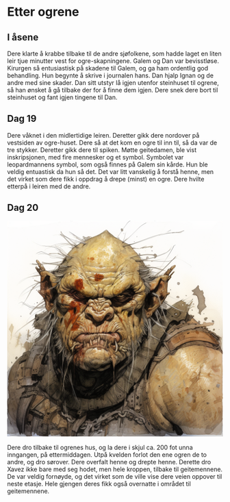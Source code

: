 # Etter ogrene

## I åsene

Dere klarte å krabbe tilbake til de andre sjøfolkene, som hadde laget en liten leir tjue minutter vest for ogre-skapningene. Galem og Dan var bevisstløse. Kirurgen så entusiastisk på skadene til Galem, og ga ham ordentlig god behandling. Hun begynte å skrive i journalen hans. Dan hjalp Ignan og de andre med sine skader. Dan sitt utstyr lå igjen utenfor steinhuset til ogrene, så han ønsket å gå tilbake der for å finne dem igjen. Dere snek dere bort til steinhuset og fant igjen tingene til Dan.

## Dag 19

Dere våknet i den midlertidige leiren. Deretter gikk dere nordover på vestsiden av ogre-huset. Dere så at det kom en ogre til inn til, så da var de tre stykker. Deretter gikk dere til spiken. Møtte geitedamen, ble vist inskripsjonen, med fire mennesker og et symbol. Symbolet var leopardmannens symbol, som også finnes på Galem sin kårde. Hun ble veldig entuastisk da hun så det. Det var litt vanskelig å forstå henne, men det virket som dere fikk i oppdrag å drepe (minst) en ogre. Dere hvilte etterpå i leiren med de andre.

## Dag 20

<img src="images/ogre_mini.png" alt="Ogre"/>

Dere dro tilbake til ogrenes hus, og la dere i skjul ca. 200 fot unna inngangen, på ettermiddagen. Utpå kvelden forlot den ene ogren de to andre, og dro sørover. Dere overfalt henne og drepte henne. Derette dro Xavez ikke bare med seg hodet, men hele kroppen, tilbake til geitemennene. De var veldig fornøyde, og det virket som de ville vise dere veien oppover til neste etasje. Hele gjengen deres fikk også overnatte i området til geitemennene.

